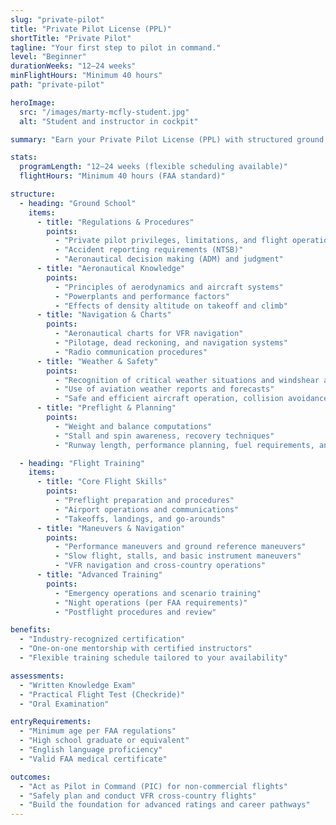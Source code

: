 ```yaml
---
slug: "private-pilot"
title: "Private Pilot License (PPL)"
shortTitle: "Private Pilot"
tagline: "Your first step to pilot in command."
level: "Beginner"
durationWeeks: "12–24 weeks"
minFlightHours: "Minimum 40 hours"
path: "private-pilot"

heroImage:
  src: "/images/marty-mcfly-student.jpg"
  alt: "Student and instructor in cockpit"

summary: "Earn your Private Pilot License (PPL) with structured ground school and hands-on training. Gain the skills, knowledge, and confidence to act as Pilot in Command of single-engine aircraft."

stats:
  programLength: "12–24 weeks (flexible scheduling available)"
  flightHours: "Minimum 40 hours (FAA standard)"

structure:
  - heading: "Ground School"
    items:
      - title: "Regulations & Procedures"
        points:
          - "Private pilot privileges, limitations, and flight operations"
          - "Accident reporting requirements (NTSB)"
          - "Aeronautical decision making (ADM) and judgment"
      - title: "Aeronautical Knowledge"
        points:
          - "Principles of aerodynamics and aircraft systems"
          - "Powerplants and performance factors"
          - "Effects of density altitude on takeoff and climb"
      - title: "Navigation & Charts"
        points:
          - "Aeronautical charts for VFR navigation"
          - "Pilotage, dead reckoning, and navigation systems"
          - "Radio communication procedures"
      - title: "Weather & Safety"
        points:
          - "Recognition of critical weather situations and windshear avoidance"
          - "Use of aviation weather reports and forecasts"
          - "Safe and efficient aircraft operation, collision avoidance, wake turbulence"
      - title: "Preflight & Planning"
        points:
          - "Weight and balance computations"
          - "Stall and spin awareness, recovery techniques"
          - "Runway length, performance planning, fuel requirements, and alternates"

  - heading: "Flight Training"
    items:
      - title: "Core Flight Skills"
        points:
          - "Preflight preparation and procedures"
          - "Airport operations and communications"
          - "Takeoffs, landings, and go-arounds"
      - title: "Maneuvers & Navigation"
        points:
          - "Performance maneuvers and ground reference maneuvers"
          - "Slow flight, stalls, and basic instrument maneuvers"
          - "VFR navigation and cross-country operations"
      - title: "Advanced Training"
        points:
          - "Emergency operations and scenario training"
          - "Night operations (per FAA requirements)"
          - "Postflight procedures and review"

benefits:
  - "Industry-recognized certification"
  - "One-on-one mentorship with certified instructors"
  - "Flexible training schedule tailored to your availability"

assessments:
  - "Written Knowledge Exam"
  - "Practical Flight Test (Checkride)"
  - "Oral Examination"

entryRequirements:
  - "Minimum age per FAA regulations"
  - "High school graduate or equivalent"
  - "English language proficiency"
  - "Valid FAA medical certificate"

outcomes:
  - "Act as Pilot in Command (PIC) for non-commercial flights"
  - "Safely plan and conduct VFR cross-country flights"
  - "Build the foundation for advanced ratings and career pathways"
---
```

